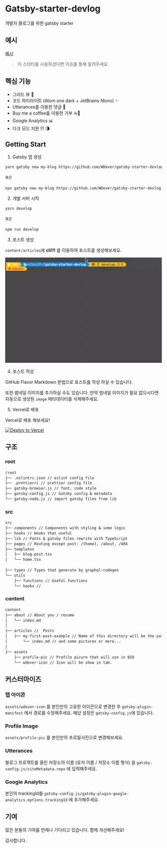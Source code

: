 # Gatsby-starter-devlog

개발자 블로그를 위한 gatsby starter

## 예시

[예시](https://gatsby-starter-devlog.vercel.app/)

> 이 스타터를 사용하셨다면 이슈를 통해 알려주세요.

## 핵심 기능

- 그리드 뷰 🌈
- 코드 하이라이트 (Atom one dark + JetBrains Mono) ✨
- Utterances를 이용한 댓글 💬
- Buy me a coffee를 이용한 기부 ☕️💸
- Google Analytics 📊
- 다크 모드 지원 !!! 🌗

## Getting Start

1. Gatsby 앱 생성

```sh
yarn gatsby new my-blog https://github.com/WDever/gatsby-starter-devlog

혹은

npx gatsby new my-blog https://github.com/WDever/gatsby-starter-devlog
```

2. 개발 서버 시작

```sh
yarn develop

혹은

npm run develop
```

3. 포스트 생성

`content/articles`에 **cli!!!** 를 이용하여 포스트를 생성해보세요.

![create-post](assets/create-post.gif)

4. 포스트 작성

GitHub Flavor Markdown 문법으로 포스트를 작성 하실 수 있습니다.

또한 썸네일 이미지를 추가하실 수도 있습니다. 만약 썸네일 이미지가 필요 없으시다면 자동으로 생성된 `image` 메타데이터를 삭제해주세요.

5. Vercel로 배포

Vercel로 배포 해보세요!

[![Deploy to Vercel](https://vercel.com/button)](https://vercel.com/import/project?template=https://github.com/WDever/gatsby-starter-develog)

## 구조

### root

```sh
/root
├── .eslintrc.json // eslint config file
├── .prettierrc // prettier config file
├── gatsby-browser.js // font, code style
├── gatsby-config.js // Gatsby config & metadata
└── gatsby-node.js // import gatsby files from lib
```

### src

```sh
src
├── components // Components with styling & some logic
├── hooks // Hooks that useful
├── lib // Fonts & gatsby files rewrite with TypeScript
├── pages // Routing except post: /(home), /about, /404
├── templates
│   ├── blog-post.tsx
│   └── home.tsx

├── types // Types that generate by graphql-codegen
└── utils
    ├── functions // Useful functions
    └── hooks //
```

### content

```sh
content
├── about // About you / resume
│   └── index.md
│
├── articles //  Posts
│   ├── my-first-post-example // Name of this directory will be the path
│       └── index.md // and some pictures or more...
│
├── assets
    ├── profile-pic // Profile picure that will use in BIO
    └── wdever-icon // Icon will be show in tab.
```

## 커스터마이즈

### 탭 아이콘

`assets/wdever-icon` 를 본인만의 고유한 아이콘으로 변경한 후 `gatsby-plugin-manifest` 에서 경로를 수정해주세요. 해당 설정은 `gatsby-config.js`에 있습니다.

### Profile Image

`assets/profile-pic` 를 본인만의 프로필사진으로 변경해보세요.

### Utterances

블로그 프로젝트를 올린 저장소의 이름 (유저 이름 / 저장소 이름 형식) 을 `gatsby-config.js/siteMetadata.repo` 에 입력해주세요.

### Google Analytics

본인의 trackingId를 `gatsby-config.js/gatsby-plugin-google-analytics.options.trackingId` 에 추가해주세요.

## 기여

많은 분들의 기여를 언제나 기다리고 있습니다. 함께 개선해주세요!

감사합니다.
